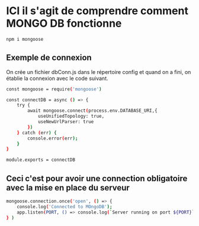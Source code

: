 # ICI il s'agit de comprendre comment MONGO DB fonctionne 

```bash
npm i mongoose 
```
## Exemple de connexion 
On crée un fichier dbConn.js dans le répertoire config et 
quand on a fini, on établie la connexion avec le code suivant.
```bash
const mongoose = require('mongoose')

const connectDB = async () => {
    try {
        await mongoose.connect(process.env.DATABASE_URI,{
            useUnifiedTopology: true,
            useNewUrlParser: true
        })
    } catch (err) {
        console.error(err);
    }
}

module.exports = connectDB

```

## Ceci c'est pour avoir une connection obligatoire avec la mise en place du serveur

```bash
mongoose.connection.once('open', () => {
    console.log('Connected to MOngoDB');
    app.listen(PORT, () => console.log(`Server running on port ${PORT}`));
} )
```